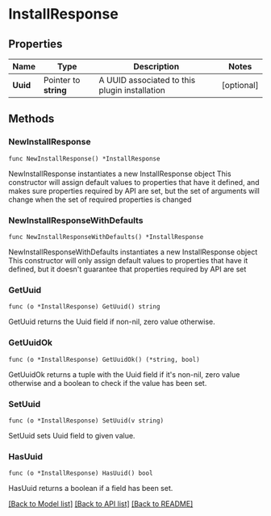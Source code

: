 # InstallResponse

## Properties

Name | Type | Description | Notes
------------ | ------------- | ------------- | -------------
**Uuid** | Pointer to **string** | A UUID associated to this plugin installation | [optional]

## Methods

### NewInstallResponse

`func NewInstallResponse() *InstallResponse`

NewInstallResponse instantiates a new InstallResponse object
This constructor will assign default values to properties that have it defined,
and makes sure properties required by API are set, but the set of arguments
will change when the set of required properties is changed

### NewInstallResponseWithDefaults

`func NewInstallResponseWithDefaults() *InstallResponse`

NewInstallResponseWithDefaults instantiates a new InstallResponse object
This constructor will only assign default values to properties that have it defined,
but it doesn't guarantee that properties required by API are set

### GetUuid

`func (o *InstallResponse) GetUuid() string`

GetUuid returns the Uuid field if non-nil, zero value otherwise.

### GetUuidOk

`func (o *InstallResponse) GetUuidOk() (*string, bool)`

GetUuidOk returns a tuple with the Uuid field if it's non-nil, zero value otherwise
and a boolean to check if the value has been set.

### SetUuid

`func (o *InstallResponse) SetUuid(v string)`

SetUuid sets Uuid field to given value.

### HasUuid

`func (o *InstallResponse) HasUuid() bool`

HasUuid returns a boolean if a field has been set.

[[Back to Model list]](../README.md#documentation-for-models) [[Back to API list]](../README.md#documentation-for-api-endpoints) [[Back to README]](../README.md)
